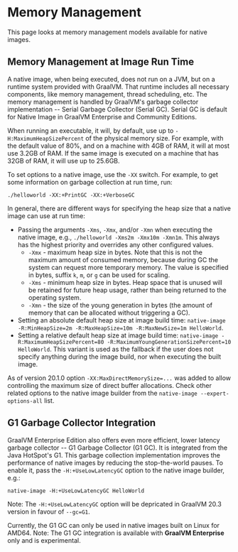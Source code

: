 # Memory Management

This page looks at memory management models available for native images.

## Memory Management at Image Run Time

A native image, when being executed, does not run on a JVM, but on a runtime
system provided with GraalVM. That runtime includes all necessary components,
like memory management, thread scheduling, etc. The memory management is handled
by GraalVM's garbage collector implementation -- Serial Garbage Collector
(Serial GC). Serial GC is default for Native Image in GraalVM Enterprise and
Community Editions.

When running an executable, it will, by default, use up to
`-H:MaximumHeapSizePercent` of the physical memory size. For example, with the
default value of 80%, and on a machine with 4GB of RAM, it will at most use
3.2GB of RAM. If the same image is executed on a machine that has 32GB of RAM,
it will use up to 25.6GB.

To set options to a native image, use the `-XX` switch. For example, to get some information on garbage collection at run time, run:
```shell
./helloworld -XX:+PrintGC -XX:+VerboseGC
```

In general, there are different ways for specifying the heap size that a native image can use at run time:
* Passing the arguments `-Xms`, `-Xmx`, and/or `-Xmn` when executing the native image, e.g., `./helloworld -Xms2m -Xmx10m -Xmn1m`. This always has the highest priority and overrides any other configured values.
  * `-Xmx` - maximum heap size in bytes. Note that this is not the maximum amount of consumed memory, because during GC the system can request more temporary memory. The value is specified in bytes, suffix `k`, `m`, or `g` can be used for scaling.
  * `-Xms` - minimum heap size in bytes. Heap space that is unused will be retained for future heap usage, rather than being returned to the operating system.
  * `-Xmn` - the size of the young generation in bytes (the amount of memory that can be allocated without triggering a GC).
* Setting an absolute default heap size at image build time: `native-image -R:MinHeapSize=2m -R:MaxHeapSize=10m -R:MaxNewSize=1m HelloWorld`.
* Setting a relative default heap size at image build time: `native-image -R:MaximumHeapSizePercent=80 -R:MaximumYoungGenerationSizePercent=10 HelloWorld`. This variant is used as the fallback if the user does not specify anything during the image build, nor when executing the built image.

As of version 20.1.0 option `-XX:MaxDirectMemorySize=...` was added to allow
controlling the maximum size of direct buffer allocations. Check other related options to the native image builder from the `native-image --expert-options-all` list.

## G1 Garbage Collector Integration

GraalVM Enterprise Edition also offers even more efficient, lower latency garbage collector -- G1 Garbage Collector (G1 GC).
It is integrated from the Java HotSpot's G1. This garbage collection implementation
improves the performance of native images by reducing the stop-the-world pauses.
To enable it, pass the `-H:+UseLowLatencyGC` option to the native image builder, e.g.:
```shell
native-image -H:+UseLowLatencyGC HelloWorld
```
Note: The `-H:+UseLowLatencyGC` option will be depricated in GraalVM  20.3 version in favour of `--gc=G1`.

Currently, the G1 GC can only be used in native images built on Linux for AMD64.
Note: The G1 GC integration is available with **GraalVM Enterprise** only and is experimental.
